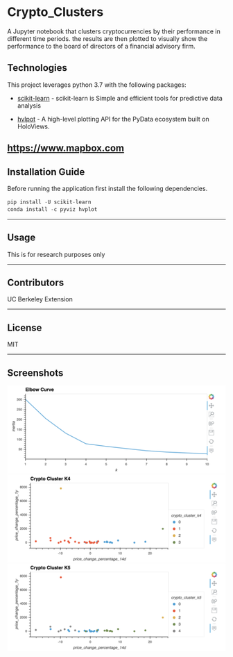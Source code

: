 # Crypto_Clusters

A Jupyter notebook that clusters cryptocurrencies by their performance in different time periods. the results are then plotted to visually show the performance to the board of directors of a financial advisory firm.
## Technologies

This project leverages python 3.7 with the following packages:

* [scikit-learn](https://scikit-learn.org/stable/) - scikit-learn is Simple and efficient tools for predictive data analysis


* [hvlpot](https://hvplot.holoviz.org) - A high-level plotting API for the PyData ecosystem built on HoloViews.



https://www.mapbox.com
---

## Installation Guide

Before running the application first install the following dependencies.

```python
pip install -U scikit-learn
conda install -c pyviz hvplot
```

---

## Usage

This is for research purposes only

---

## Contributors

UC Berkeley Extension

---

## License

MIT

---

## Screenshots

![alt text](https://github.com/brianhabana/Crypto_Clusters/blob/main/images/Screen%20Shot%202021-05-30%20at%204.16.18%20PM.png)
![alt text](https://github.com/brianhabana/Crypto_Clusters/blob/main/images/Screen%20Shot%202021-05-30%20at%204.16.38%20PM.png)
![alt text](https://github.com/brianhabana/Crypto_Clusters/blob/main/images/Screen%20Shot%202021-05-30%20at%204.16.57%20PM.png)

